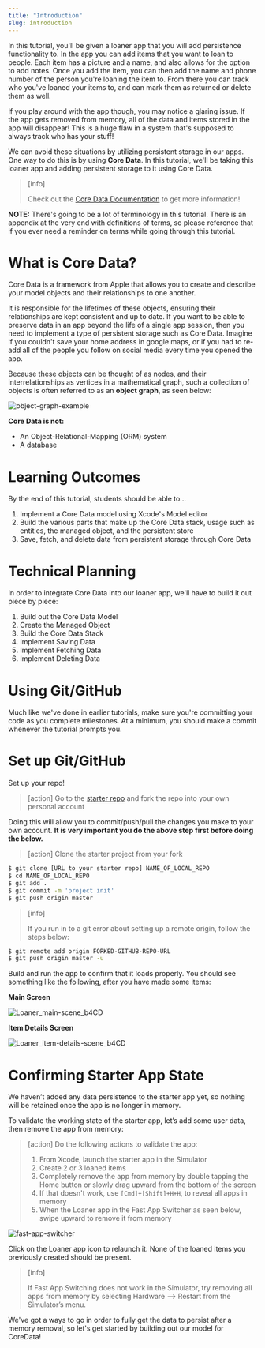 ```yaml
---
title: "Introduction"
slug: introduction
---
```


In this tutorial, you'll be given a loaner app that you will add persistence functionality to. In the app you can add items that you want to loan to people. Each item has a picture and a name, and also allows for the option to add notes. Once you add the item, you can then add the name and phone number of the person you're loaning the item to. From there you can track who you've loaned your items to, and can mark them as returned or delete them as well.

If you play around with the app though, you may notice a glaring issue. If the app gets removed from memory, all of the data and items stored in the app will disappear! This is a huge flaw in a system that's supposed to always track who has your stuff!

We can avoid these situations by utilizing persistent storage in our apps. One way to do this is by using **Core Data**. In this tutorial, we'll be taking this loaner app and adding persistent storage to it using Core Data.

> [info]
>
> Check out the [Core Data Documentation](https://developer.apple.com/documentation/coredata) to get more information!

**NOTE:** There's going to be a lot of terminology in this tutorial. There is an appendix at the very end with definitions of terms, so please reference that if you ever need a reminder on terms while going through this tutorial.

# What is Core Data?

Core Data is a framework from Apple that allows you to create and describe your model objects and their relationships to one another.

It is responsible for the lifetimes of these objects, ensuring their relationships are kept consistent and up to date. If you want to be able to preserve data in an app beyond the life of a single app session, then you need to implement a type of persistent storage such as Core Data. Imagine if you couldn't save your home address in google maps, or if you had to re-add all of the people you follow on social media every time you opened the app.

Because these objects can be thought of as nodes, and their interrelationships as vertices in a mathematical graph, such a collection of objects is often referred to as an **object graph**, as seen below:

![object-graph-example](assets/01_what-is-core-data_object-graph.png)

**Core Data is not:**

- An Object-Relational-Mapping (ORM) system
- A database

# Learning Outcomes

By the end of this tutorial, students should be able to...

1. Implement a Core Data model using Xcode's Model editor
1. Build the various parts that make up the Core Data stack, usage such as entities, the managed object, and the persistent store
1. Save, fetch, and delete data from persistent storage through Core Data

# Technical Planning

In order to integrate Core Data into our loaner app, we'll have to build it out piece by piece:

1. Build out the Core Data Model
1. Create the Managed Object
1. Build the Core Data Stack
1. Implement Saving Data
1. Implement Fetching Data
1. Implement Deleting Data

# Using Git/GitHub

Much like we've done in earlier tutorials, make sure you're committing your code as you complete milestones. At a minimum, you should make a commit whenever the tutorial prompts you.

# Set up Git/GitHub

Set up your repo!

> [action]
> Go to the [starter repo](https://github.com/Make-School-Labs/StarterApp-CoreData-iOS) and fork the repo into your own personal account

Doing this will allow you to commit/push/pull the changes you make to your own account. **It is very important you do the above step first before doing the below.**

> [action]
> Clone the starter project from your fork
>
```bash
$ git clone [URL to your starter repo] NAME_OF_LOCAL_REPO
$ cd NAME_OF_LOCAL_REPO
$ git add .
$ git commit -m 'project init'
$ git push origin master
```

<!-- -->

> [info]
>
> If you run in to a git error about setting up a remote origin, follow the steps below:
>
```bash
$ git remote add origin FORKED-GITHUB-REPO-URL
$ git push origin master -u
```

Build and run the app to confirm that it loads properly. You should see something like the following, after you have made some items:

**Main Screen**

![Loaner_main-scene_b4CD](assets/02_set-up-git_main-scene.png)

**Item Details Screen**

![Loaner_item-details-scene_b4CD](assets/03_set-up-git_item-details-scene.png)

# Confirming Starter App State
We haven’t added any data persistence to the starter app yet, so nothing will be retained once the app is no longer in memory.

To validate the working state of the starter app, let’s add some user data, then remove the app from memory:

> [action]
> Do the following actions to validate the app:
>
> 1. From Xcode, launch the starter app in the Simulator
> 1. Create 2 or 3 loaned items
> 1. Completely remove the app from memory by double tapping the Home button or slowly drag upward from the bottom of the screen
> 1. If that doesn't work, use `[Cmd]+[Shift]+H+H`, to reveal all apps in memory
> 1. When the Loaner app in the Fast App Switcher as seen below, swipe upward to remove it from memory

![fast-app-switcher](assets/04_confirming-starter-app_fast-app-switching.png)

Click on the Loaner app icon to relaunch it. None of the loaned items you previously created should be present.

> [info]
>
> If Fast App Switching does not work in the Simulator, try removing all apps from memory by selecting Hardware —> Restart from the Simulator’s menu.

We've got a ways to go in order to fully get the data to persist after a memory removal, so let's get started by building out our model for CoreData!
